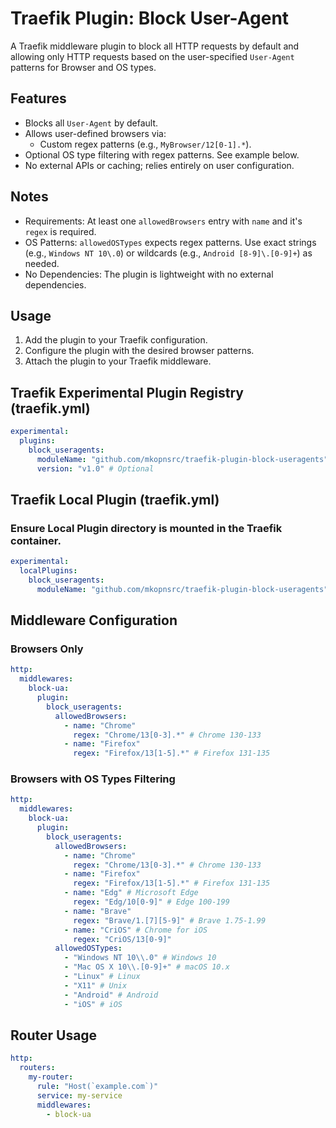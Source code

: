 # Traefik Plugin: Block User-Agent

A Traefik middleware plugin to block all HTTP requests by default and allowing only HTTP requests based on the user-specified `User-Agent` patterns for Browser and OS types.

## Features
- Blocks all `User-Agent` by default.
- Allows user-defined browsers via:
  - Custom regex patterns (e.g., `MyBrowser/12[0-1].*`).
- Optional OS type filtering with regex patterns. See example below.
- No external APIs or caching; relies entirely on user configuration.

## Notes
 - Requirements: At least one `allowedBrowsers` entry with `name` and it's `regex` is required.
 - OS Patterns: `allowedOSTypes` expects regex patterns. Use exact strings (e.g., `Windows NT 10\.0`) or wildcards (e.g., `Android [8-9]\.[0-9]+`) as needed.
 - No Dependencies: The plugin is lightweight with no external dependencies.

## Usage
1. Add the plugin to your Traefik configuration.
2. Configure the plugin with the desired browser patterns.
3. Attach the plugin to your Traefik middleware.

## Traefik Experimental Plugin Registry (traefik.yml)
```yaml
experimental:
  plugins:
    block_useragents:
      moduleName: "github.com/mkopnsrc/traefik-plugin-block-useragents"
      version: "v1.0" # Optional
```

## Traefik Local Plugin (traefik.yml)
### Ensure Local Plugin directory is mounted in the Traefik container.
```yaml
experimental:
  localPlugins:
    block_useragents:
      moduleName: "github.com/mkopnsrc/traefik-plugin-block-useragents"
```

## Middleware Configuration
### Browsers Only
```yaml
http:
  middlewares:
    block-ua:
      plugin:
        block_useragents:
          allowedBrowsers:
            - name: "Chrome"
              regex: "Chrome/13[0-3].*" # Chrome 130-133
            - name: "Firefox"
              regex: "Firefox/13[1-5].*" # Firefox 131-135
```


### Browsers with OS Types Filtering
```yaml
http:
  middlewares:
    block-ua:
      plugin:
        block_useragents:
          allowedBrowsers:
            - name: "Chrome"
              regex: "Chrome/13[0-3].*" # Chrome 130-133
            - name: "Firefox"
              regex: "Firefox/13[1-5].*" # Firefox 131-135
            - name: "Edg" # Microsoft Edge
              regex: "Edg/10[0-9]" # Edge 100-199
            - name: "Brave" 
              regex: "Brave/1.[7][5-9]" # Brave 1.75-1.99
            - name: "CriOS" # Chrome for iOS
              regex: "CriOS/13[0-9]"
          allowedOSTypes:
            - "Windows NT 10\\.0" # Windows 10
            - "Mac OS X 10\\.[0-9]+" # macOS 10.x
            - "Linux" # Linux
            - "X11" # Unix
            - "Android" # Android
            - "iOS" # iOS
```

## Router Usage
```yaml
http:
  routers:
    my-router:
      rule: "Host(`example.com`)"
      service: my-service
      middlewares:
        - block-ua
```
